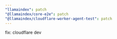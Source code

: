 ```yaml
---
"llamaindex": patch
"@llamaindex/core-e2e": patch
"@llamaindex/cloudflare-worker-agent-test": patch
---
```


fix: cloudflare dev
